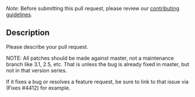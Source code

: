*Note*: Before submitting this pull request, please review our [contributing
guidelines](https://faust.readthedocs.io/en/latest/contributing.html).

## Description

Please describe your pull request.

NOTE: All patches should be made against master, not a maintenance branch like
3.1, 2.5, etc.  That is unless the bug is already fixed in master, but not in
that version series.

If it fixes a bug or resolves a feature request,
be sure to link to that issue via (Fixes #4412) for example.

